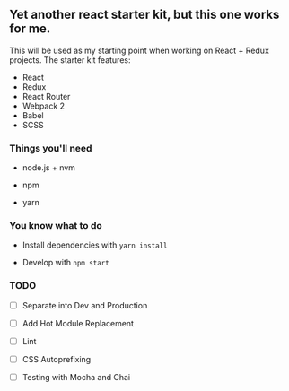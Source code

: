 ## Yet another react starter kit, but this one works for me.

This will be used as my starting point when working on React + Redux projects. The starter kit features:

- React
- Redux
- React Router
- Webpack 2
- Babel
- SCSS

### Things you'll need

- node.js + nvm

- npm

- yarn

### You know what to do

- Install dependencies with ` yarn install `

- Develop with ` npm start `

### TODO

- [ ] Separate into Dev and Production

- [ ] Add Hot Module Replacement

- [ ] Lint

- [ ] CSS Autoprefixing

- [ ] Testing with Mocha and Chai

